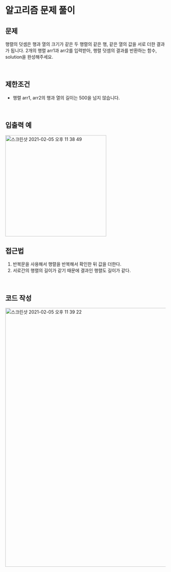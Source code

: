 # 알고리즘 문제 풀이

 ## 문제

 행렬의 덧셈은 행과 열의 크기가 같은 두 행렬의 같은 행, 같은 열의 값을 서로 더한 결과가 됩니다. 2개의 행렬 arr1과 arr2를 입력받아, 행렬 덧셈의 결과를 반환하는 함수, solution을 완성해주세요.

<br>

 ## 제한조건

 - 행렬 arr1, arr2의 행과 열의 길이는 500을 넘지 않습니다.

<br>

 ## 입출력 예
 
 <img width="317" alt="스크린샷 2021-02-05 오후 11 38 49" src="https://user-images.githubusercontent.com/76993386/107047869-a5c4d000-680b-11eb-91a2-253d923455e2.png">

 <br>

 ## 접근법

1. 반복문을 사용해서 행렬을 반복해서 확인한 뒤 값을 더한다.
2. 서로간의 행렬의 길이가 같기 때문에 결과인 행렬도 길이가 같다.

<br>

 ## 코드 작성

<img width="811" alt="스크린샷 2021-02-05 오후 11 39 22" src="https://user-images.githubusercontent.com/76993386/107047893-abbab100-680b-11eb-8169-f2574cdec758.png">
